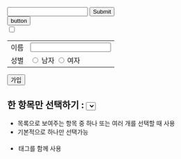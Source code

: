 
<body>
<form>
	<input type="text" name="search">
	<input type="submit"><br>
	<input type="button" value="button"><br>
	<input type="checkbox" name="search" value="checkbox"><br>
<table>
<tr>
<td><label for="username">이름</label></td>
<td><input id="username" type "text" name="username"></td>
</tr>
<tr>
<td>성별</td>
	<td>
<input id="man" type="radio" name="gender" value="m">
<label for="man">남자</label>
<input id="woman" type="radio" name="gender" value="w">
<label for="woman">여자</label>
	</td>
</tr>
</table>
<input type="submit" value="가입">
</form>
</body>


## 한 항목만 선택하기 : <select> 태그 이용
- 목록으로 보여주는 항목 중 하나 또는 여러 개를 선택할 때 사용
- 기본적으로 하나만 선택가능
- <optgroup>, <option> 태그를 함께 사용